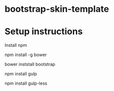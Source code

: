 # bootstrap-skin-template

# Setup instructions
Install npm

npm install -g bower

bower inststall bootstrap

npm install gulp

npm install gulp-less

